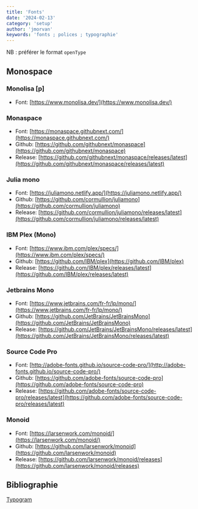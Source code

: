 ```yaml
---
title: 'Fonts'
date: '2024-02-13'
category: 'setup'
author: 'jmorvan'
keywords: 'fonts ; polices ; typographie'
---
```


NB : préférer le format `openType`

## Monospace
### Monolisa [p]
- Font: [https://www.monolisa.dev/](https://www.monolisa.dev/)

### Monaspace
- Font: [https://monaspace.githubnext.com/](https://monaspace.githubnext.com/)
- Github: [https://github.com/githubnext/monaspace](https://github.com/githubnext/monaspace)
- Release: [https://github.com/githubnext/monaspace/releases/latest](https://github.com/githubnext/monaspace/releases/latest)

### Julia mono
- Font: [https://juliamono.netlify.app/](https://juliamono.netlify.app/)
- Github: [https://github.com/cormullion/juliamono](https://github.com/cormullion/juliamono)
- Release: [https://github.com/cormullion/juliamono/releases/latest](https://github.com/cormullion/juliamono/releases/latest)

### IBM Plex (Mono)
- Font: [https://www.ibm.com/plex/specs/](https://www.ibm.com/plex/specs/)
- Github: [https://github.com/IBM/plex](https://github.com/IBM/plex)
- Release: [https://github.com/IBM/plex/releases/latest](https://github.com/IBM/plex/releases/latest)

### Jetbrains Mono
- Font: [https://www.jetbrains.com/fr-fr/lp/mono/](https://www.jetbrains.com/fr-fr/lp/mono/)
- Github: [https://github.com/JetBrains/JetBrainsMono](https://github.com/JetBrains/JetBrainsMono)
- Release: [https://github.com/JetBrains/JetBrainsMono/releases/latest](https://github.com/JetBrains/JetBrainsMono/releases/latest)

### Source Code Pro
- Font: [http://adobe-fonts.github.io/source-code-pro/](http://adobe-fonts.github.io/source-code-pro/)
- Github: [https://github.com/adobe-fonts/source-code-pro](https://github.com/adobe-fonts/source-code-pro)
- Release: [https://github.com/adobe-fonts/source-code-pro/releases/latest](https://github.com/adobe-fonts/source-code-pro/releases/latest)

### Monoid
- Font: [https://larsenwork.com/monoid/](https://larsenwork.com/monoid/)
- Github: [https://github.com/larsenwork/monoid](https://github.com/larsenwork/monoid)
- Release: [https://github.com/larsenwork/monoid/releases](https://github.com/larsenwork/monoid/releases)

## Bibliographie
[Typogram](https://typogram.co/font-discovery/)
